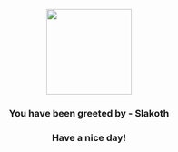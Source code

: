 <p align="center">
            <img src="https://raw.githubusercontent.com/PokeAPI/sprites/master/sprites/pokemon/287.png" width="150" height="150">
          </p>
          <h3 align="center">You have been greeted by - <b>Slakoth</b></h3>
          <h3 align="center">Have a nice day!</h3>
        